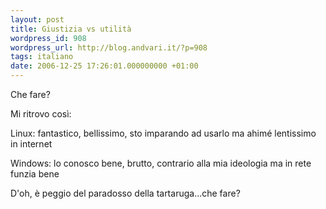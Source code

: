 ```yaml
---
layout: post
title: Giustizia vs utilità
wordpress_id: 908
wordpress_url: http://blog.andvari.it/?p=908
tags: italiano
date: 2006-12-25 17:26:01.000000000 +01:00
---
```

Che fare?

Mi ritrovo così:

Linux: fantastico, bellissimo, sto imparando ad usarlo ma ahimé lentissimo in internet

Windows: lo conosco bene, brutto, contrario alla mia ideologia ma in rete funzia bene

D'oh, è peggio del paradosso della tartaruga...che fare?
